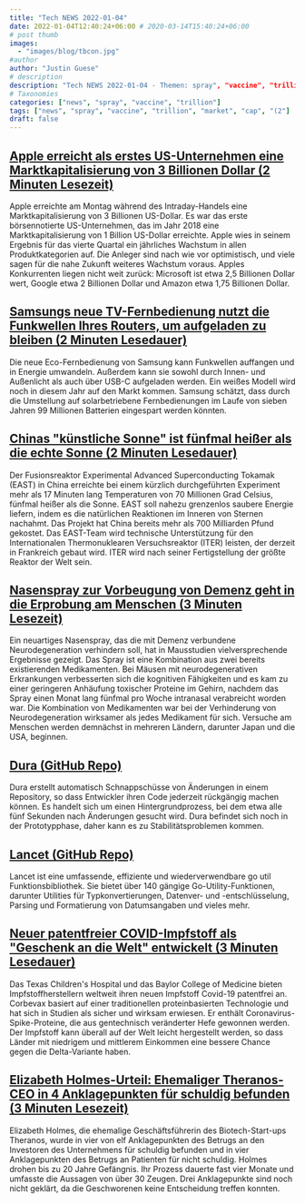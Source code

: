 ```yaml
---
title: "Tech NEWS 2022-01-04"
date: 2022-01-04T12:40:24+06:00 # 2020-03-14T15:40:24+06:00
# post thumb
images:
  - "images/blog/tbcon.jpg"
#author
author: "Justin Guese"
# description
description: "Tech NEWS 2022-01-04 - Themen: spray", "vaccine", "trillion"
# Taxonomies
categories: ["news", "spray", "vaccine", "trillion"]
tags: ["news", "spray", "vaccine", "trillion", "market", "cap", "(2"]
draft: false
---
```


## [Apple erreicht als erstes US-Unternehmen eine Marktkapitalisierung von 3 Billionen Dollar (2 Minuten Lesezeit)](https://www.cnbc.com/2022/01/03/apple-becomes-first-us-company-to-reach-3-trillion-market-cap.html)

 Apple erreichte am Montag während des Intraday-Handels eine Marktkapitalisierung von 3 Billionen US-Dollar. Es war das erste börsennotierte US-Unternehmen, das im Jahr 2018 eine Marktkapitalisierung von 1 Billion US-Dollar erreichte. Apple wies in seinem Ergebnis für das vierte Quartal ein jährliches Wachstum in allen Produktkategorien auf. Die Anleger sind nach wie vor optimistisch, und viele sagen für die nahe Zukunft weiteres Wachstum voraus. Apples Konkurrenten liegen nicht weit zurück: Microsoft ist etwa 2,5 Billionen Dollar wert, Google etwa 2 Billionen Dollar und Amazon etwa 1,75 Billionen Dollar.

## [Samsungs neue TV-Fernbedienung nutzt die Funkwellen Ihres Routers, um aufgeladen zu bleiben (2 Minuten Lesedauer)](https://www.theverge.com/2022/1/2/22860390/samsung-eco-remote-2022-solar-rf-harvesting-charging/1/0100017e24c838e6-51710beb-88cf-4661-bca5-acaf0c19e568-000000/gy-SDd7huTalx85treIO2VejMSj6nRQt0jdyACZWWDs=230)

 Die neue Eco-Fernbedienung von Samsung kann Funkwellen auffangen und in Energie umwandeln. Außerdem kann sie sowohl durch Innen- und Außenlicht als auch über USB-C aufgeladen werden. Ein weißes Modell wird noch in diesem Jahr auf den Markt kommen. Samsung schätzt, dass durch die Umstellung auf solarbetriebene Fernbedienungen im Laufe von sieben Jahren 99 Millionen Batterien eingespart werden könnten.

## [Chinas "künstliche Sonne" ist fünfmal heißer als die echte Sonne (2 Minuten Lesedauer)](https://www.independent.co.uk/life-style/gadgets-and-tech/china-artificial-sun-nuclear-fusion-renewable-b1985795.html)

 Der Fusionsreaktor Experimental Advanced Superconducting Tokamak (EAST) in China erreichte bei einem kürzlich durchgeführten Experiment mehr als 17 Minuten lang Temperaturen von 70 Millionen Grad Celsius, fünfmal heißer als die Sonne. EAST soll nahezu grenzenlos saubere Energie liefern, indem es die natürlichen Reaktionen im Inneren von Sternen nachahmt. Das Projekt hat China bereits mehr als 700 Milliarden Pfund gekostet. Das EAST-Team wird technische Unterstützung für den Internationalen Thermonuklearen Versuchsreaktor (ITER) leisten, der derzeit in Frankreich gebaut wird. ITER wird nach seiner Fertigstellung der größte Reaktor der Welt sein.

## [Nasenspray zur Vorbeugung von Demenz geht in die Erprobung am Menschen (3 Minuten Lesezeit)](https://newatlas.com/science/dementia-nasal-spray-rifampicin-resveratrol-human-trials/)

 Ein neuartiges Nasenspray, das die mit Demenz verbundene Neurodegeneration verhindern soll, hat in Mausstudien vielversprechende Ergebnisse gezeigt. Das Spray ist eine Kombination aus zwei bereits existierenden Medikamenten. Bei Mäusen mit neurodegenerativen Erkrankungen verbesserten sich die kognitiven Fähigkeiten und es kam zu einer geringeren Anhäufung toxischer Proteine im Gehirn, nachdem das Spray einen Monat lang fünfmal pro Woche intranasal verabreicht worden war. Die Kombination von Medikamenten war bei der Verhinderung von Neurodegeneration wirksamer als jedes Medikament für sich. Versuche am Menschen werden demnächst in mehreren Ländern, darunter Japan und die USA, beginnen.

## [Dura (GitHub Repo)](https://github.com/tkellogg/dura)

 Dura erstellt automatisch Schnappschüsse von Änderungen in einem Repository, so dass Entwickler ihren Code jederzeit rückgängig machen können. Es handelt sich um einen Hintergrundprozess, bei dem etwa alle fünf Sekunden nach Änderungen gesucht wird. Dura befindet sich noch in der Prototypphase, daher kann es zu Stabilitätsproblemen kommen.

## [Lancet (GitHub Repo)](https://github.com/duke-git/lancet)

 Lancet ist eine umfassende, effiziente und wiederverwendbare go util Funktionsbibliothek. Sie bietet über 140 gängige Go-Utility-Funktionen, darunter Utilities für Typkonvertierungen, Datenver- und -entschlüsselung, Parsing und Formatierung von Datumsangaben und vieles mehr.

## [Neuer patentfreier COVID-Impfstoff als "Geschenk an die Welt" entwickelt (3 Minuten Lesedauer)](https://newatlas.com/health-wellbeing/patent-free-coronavirus-vaccine-protein-subunit/)

 Das Texas Children's Hospital und das Baylor College of Medicine bieten Impfstoffherstellern weltweit ihren neuen Impfstoff Covid-19 patentfrei an. Corbevax basiert auf einer traditionellen proteinbasierten Technologie und hat sich in Studien als sicher und wirksam erwiesen. Er enthält Coronavirus-Spike-Proteine, die aus gentechnisch veränderter Hefe gewonnen werden. Der Impfstoff kann überall auf der Welt leicht hergestellt werden, so dass Länder mit niedrigem und mittlerem Einkommen eine bessere Chance gegen die Delta-Variante haben.

## [Elizabeth Holmes-Urteil: Ehemaliger Theranos-CEO in 4 Anklagepunkten für schuldig befunden (3 Minuten Lesezeit)](https://www.npr.org/2022/01/03/1063973490/elizabeth-holmes-trial-verdict-guilty-theranos)

 Elizabeth Holmes, die ehemalige Geschäftsführerin des Biotech-Start-ups Theranos, wurde in vier von elf Anklagepunkten des Betrugs an den Investoren des Unternehmens für schuldig befunden und in vier Anklagepunkten des Betrugs an Patienten für nicht schuldig. Holmes drohen bis zu 20 Jahre Gefängnis. Ihr Prozess dauerte fast vier Monate und umfasste die Aussagen von über 30 Zeugen. Drei Anklagepunkte sind noch nicht geklärt, da die Geschworenen keine Entscheidung treffen konnten.

